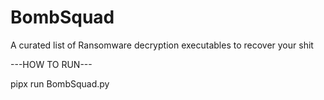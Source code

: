 # BombSquad
A curated list of Ransomware decryption executables to recover your shit 



---HOW TO RUN---

pipx run BombSquad.py
